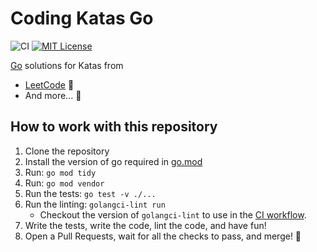 # Coding Katas Go 

![CI](https://github.com/eliflores/coding-katas-python/workflows/CI/badge.svg)
[![MIT License](https://img.shields.io/badge/License-MIT-blue.svg)](LICENSE)

[Go](https://go.dev/) solutions for Katas from
* [LeetCode](https://leetcode.com/) 🧡
* And more... 🌈

## How to work with this repository

1. Clone the repository
2. Install the version of go required in [go.mod](go.mod)
3. Run: `go mod tidy`
4. Run: `go mod vendor`
5. Run the tests: `go test -v ./...`
6. Run the linting: `golangci-lint run`
   * Checkout the version of `golangci-lint` to use in the [CI workflow](.github/workflows/ci.yml).
7. Write the tests, write the code, lint the code, and have fun!
8. Open a Pull Requests, wait for all the checks to pass, and merge! :tada:

